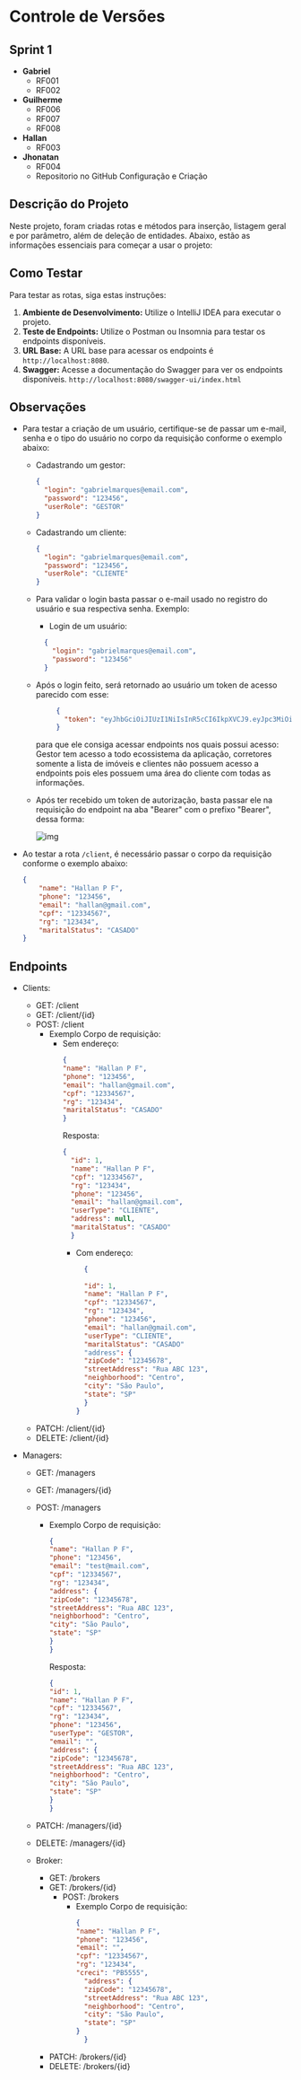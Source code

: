 # Controle de Versões

## Sprint 1

- **Gabriel**
    - RF001
    - RF002
- **Guilherme**
    - RF006
    - RF007
    - RF008
- **Hallan**
    - RF003
- **Jhonatan**
    - RF004
    - Repositorio no GitHub Configuração e Criação

## Descrição do Projeto

Neste projeto, foram criadas rotas e métodos para inserção, listagem geral e por parâmetro, além de deleção de
entidades. Abaixo, estão as informações essenciais para começar a usar o projeto:

## Como Testar

Para testar as rotas, siga estas instruções:

1. **Ambiente de Desenvolvimento:** Utilize o IntelliJ IDEA para executar o projeto.
2. **Teste de Endpoints:** Utilize o Postman ou Insomnia para testar os endpoints disponíveis.
3. **URL Base:** A URL base para acessar os endpoints é `http://localhost:8080`.
4. **Swagger:** Acesse a documentação do Swagger para ver os endpoints
   disponíveis. `http://localhost:8080/swagger-ui/index.html`

## Observações

- Para testar a criação de um usuário, certifique-se de passar um e-mail, senha e o tipo do usuário
  no corpo da requisição conforme o exemplo abaixo:

    - Cadastrando um gestor:

        ```json
        {
          "login": "gabrielmarques@email.com",
          "password": "123456",
          "userRole": "GESTOR"
        }
        ```
    - Cadastrando um cliente:

      ```json
      {
        "login": "gabrielmarques@email.com",
        "password": "123456",
        "userRole": "CLIENTE"
      } 
      ```
      
    - Para validar o login basta passar o e-mail usado no registro do usuário e sua respectiva senha. Exemplo:

        - Login de um usuário:
        ```json
          {
            "login": "gabrielmarques@email.com",
            "password": "123456"
          }
        ```

    - Após o login feito, será retornado ao usuário um token de acesso parecido com esse:
      
        ```json
             {
               "token": "eyJhbGciOiJIUzI1NiIsInR5cCI6IkpXVCJ9.eyJpc3MiOiJjb25zdHJ1LWNvbnRyb2wtQVBJIiwic3ViIjoiZ2FicmllbG1hcnF1ZXNAZW1haWwuY29tIiwiZXhwIjoxNzE3MjA0MTY1fQ.jNmtoHwiVi5NTx1OWcwdgFijC90iivqJRtx_Ood5atA"
             }
        ```
        para que ele consiga acessar endpoints nos quais possui
        acesso: Gestor tem acesso a todo ecossistema da aplicação, corretores somente a lista de imóveis e clientes não possuem
        acesso a endpoints pois eles possuem uma área do cliente com todas as informações.

    - Após ter recebido um token de autorização, basta passar ele na requisição do endpoint na aba "Bearer" com o prefixo
    "Bearer", dessa forma:

        ![img](/src/main/java/com/construcontrol/construcontrol/img/bearer.png)

      
- Ao testar a rota `/client`, é necessário passar o corpo da requisição conforme o exemplo abaixo:

    ```json
    {
        "name": "Hallan P F",
        "phone": "123456",
        "email": "hallan@gmail.com",
        "cpf": "12334567",
        "rg": "123434",
        "maritalStatus": "CASADO"
    }
    ```

## Endpoints

- Clients:
    - GET: /client
    - GET: /client/{id}
    - POST: /client
        - Exemplo Corpo de requisição:
            - Sem endereço:
              ```json
              {
              "name": "Hallan P F",
              "phone": "123456",
              "email": "hallan@gmail.com",
              "cpf": "12334567",
              "rg": "123434",
              "maritalStatus": "CASADO"
              }
              ``` 
              Resposta:
              ```json
              {
                "id": 1,
                "name": "Hallan P F",
                "cpf": "12334567",
                "rg": "123434",
                "phone": "123456",
                "email": "hallan@gmail.com",
                "userType": "CLIENTE",
                "address": null,
                "maritalStatus": "CASADO"
                }
              ``` 
                - Com endereço:
                  ```json 
                    { 
        
                    "id": 1,
                    "name": "Hallan P F",
                    "cpf": "12334567",
                    "rg": "123434",
                    "phone": "123456",
                    "email": "hallan@gmail.com",
                    "userType": "CLIENTE",
                    "maritalStatus": "CASADO"
                    "address": { 
                    "zipCode": "12345678",
                    "streetAddress": "Rua ABC 123",
                    "neighborhood": "Centro",
                    "city": "São Paulo",
                    "state": "SP"
                    }
                  } 

    - PATCH: /client/{id}
    - DELETE: /client/{id}

- Managers:
    - GET: /managers
    - GET: /managers/{id}
    - POST: /managers
        - Exemplo Corpo de requisição:
          ```json
          {
          "name": "Hallan P F",
          "phone": "123456",
          "email": "test@mail.com", 
          "cpf": "12334567",
          "rg": "123434",
          "address": {
          "zipCode": "12345678",
          "streetAddress": "Rua ABC 123",
          "neighborhood": "Centro",
          "city": "São Paulo",
          "state": "SP"
          }
          }
          ```
          Resposta:
          ```json
          { 
          "id": 1,
          "name": "Hallan P F",
          "cpf": "12334567",
          "rg": "123434",
          "phone": "123456",
          "userType": "GESTOR",
          "email": "", 
          "address": {
          "zipCode": "12345678",
          "streetAddress": "Rua ABC 123",
          "neighborhood": "Centro",
          "city": "São Paulo",
          "state": "SP"
          }
          }
          ```

    - PATCH: /managers/{id}
    - DELETE: /managers/{id}
    - Broker:
        - GET: /brokers
        - GET: /brokers/{id}
            - POST: /brokers
                - Exemplo Corpo de requisição:
                  ```json
                  {
                  "name": "Hallan P F",
                  "phone": "123456",
                  "email": "",
                  "cpf": "12334567",
                  "rg": "123434",
                  "creci": "PB5555",
                    "address": {
                    "zipCode": "12345678",
                    "streetAddress": "Rua ABC 123",
                    "neighborhood": "Centro",
                    "city": "São Paulo",
                    "state": "SP"
                  }
                    }     
        - PATCH: /brokers/{id}
        - DELETE: /brokers/{id}


